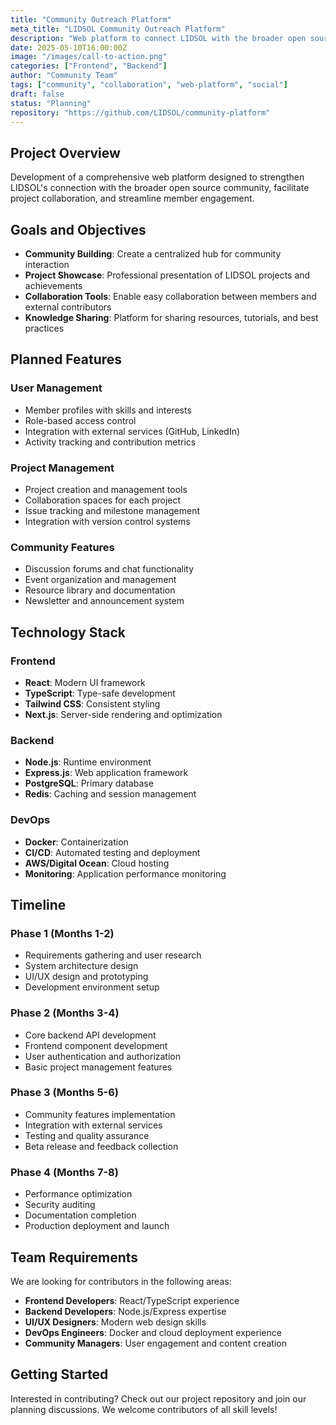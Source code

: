 ```yaml
---
title: "Community Outreach Platform"
meta_title: "LIDSOL Community Outreach Platform"
description: "Web platform to connect LIDSOL with the broader open source community and facilitate collaboration"
date: 2025-05-10T16:00:00Z
image: "/images/call-to-action.png"
categories: ["Frontend", "Backend"]
author: "Community Team"
tags: ["community", "collaboration", "web-platform", "social"]
draft: false
status: "Planning"
repository: "https://github.com/LIDSOL/community-platform"
---
```


## Project Overview

Development of a comprehensive web platform designed to strengthen LIDSOL's connection with the broader open source community, facilitate project collaboration, and streamline member engagement.

## Goals and Objectives

- **Community Building**: Create a centralized hub for community interaction
- **Project Showcase**: Professional presentation of LIDSOL projects and achievements
- **Collaboration Tools**: Enable easy collaboration between members and external contributors
- **Knowledge Sharing**: Platform for sharing resources, tutorials, and best practices

## Planned Features

### User Management

- Member profiles with skills and interests
- Role-based access control
- Integration with external services (GitHub, LinkedIn)
- Activity tracking and contribution metrics

### Project Management

- Project creation and management tools
- Collaboration spaces for each project
- Issue tracking and milestone management
- Integration with version control systems

### Community Features

- Discussion forums and chat functionality
- Event organization and management
- Resource library and documentation
- Newsletter and announcement system

## Technology Stack

### Frontend

- **React**: Modern UI framework
- **TypeScript**: Type-safe development
- **Tailwind CSS**: Consistent styling
- **Next.js**: Server-side rendering and optimization

### Backend

- **Node.js**: Runtime environment
- **Express.js**: Web application framework
- **PostgreSQL**: Primary database
- **Redis**: Caching and session management

### DevOps

- **Docker**: Containerization
- **CI/CD**: Automated testing and deployment
- **AWS/Digital Ocean**: Cloud hosting
- **Monitoring**: Application performance monitoring

## Timeline

### Phase 1 (Months 1-2)

- Requirements gathering and user research
- System architecture design
- UI/UX design and prototyping
- Development environment setup

### Phase 2 (Months 3-4)

- Core backend API development
- Frontend component development
- User authentication and authorization
- Basic project management features

### Phase 3 (Months 5-6)

- Community features implementation
- Integration with external services
- Testing and quality assurance
- Beta release and feedback collection

### Phase 4 (Months 7-8)

- Performance optimization
- Security auditing
- Documentation completion
- Production deployment and launch

## Team Requirements

We are looking for contributors in the following areas:

- **Frontend Developers**: React/TypeScript experience
- **Backend Developers**: Node.js/Express expertise
- **UI/UX Designers**: Modern web design skills
- **DevOps Engineers**: Docker and cloud deployment experience
- **Community Managers**: User engagement and content creation

## Getting Started

Interested in contributing? Check out our project repository and join our planning discussions. We welcome contributors of all skill levels!
